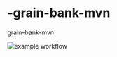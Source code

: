 # -grain-bank-mvn
 grain-bank-mvn

![example workflow](https://github.com/<user>/<repo>/actions/workflows/<file>/badge.svg)
